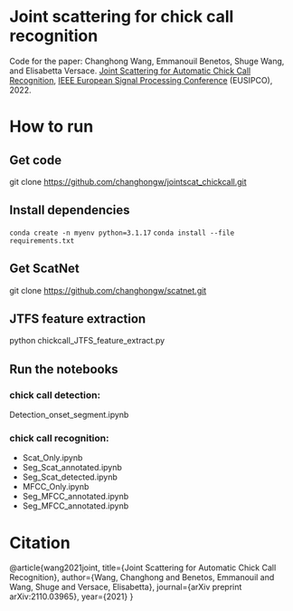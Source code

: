 # Joint scattering for chick call recognition

Code for the paper: Changhong Wang, Emmanouil Benetos, Shuge Wang, and Elisabetta Versace. [Joint Scattering for Automatic Chick Call Recognition](https://arxiv.org/abs/2110.03965), [IEEE European Signal Processing Conference](https://2022.eusipco.org/) (EUSIPCO), 2022.

# How to run
## Get code
git clone https://github.com/changhongw/jointscat_chickcall.git

## Install dependencies
`conda create -n myenv python=3.1.17`
`conda install --file requirements.txt`

## Get ScatNet
git clone https://github.com/changhongw/scatnet.git

## JTFS feature extraction
python chickcall_JTFS_feature_extract.py

## Run the notebooks
### chick call detection: 
Detection_onset_segment.ipynb
### chick call recognition: 
- Scat_Only.ipynb
- Seg_Scat_annotated.ipynb
- Seg_Scat_detected.ipynb
- MFCC_Only.ipynb
- Seg_MFCC_annotated.ipynb
- Seg_MFCC_annotated.ipynb

# Citation
@article{wang2021joint,
  title={Joint Scattering for Automatic Chick Call Recognition},
  author={Wang, Changhong and Benetos, Emmanouil and Wang, Shuge and Versace, Elisabetta},
  journal={arXiv preprint arXiv:2110.03965},
  year={2021}
}
